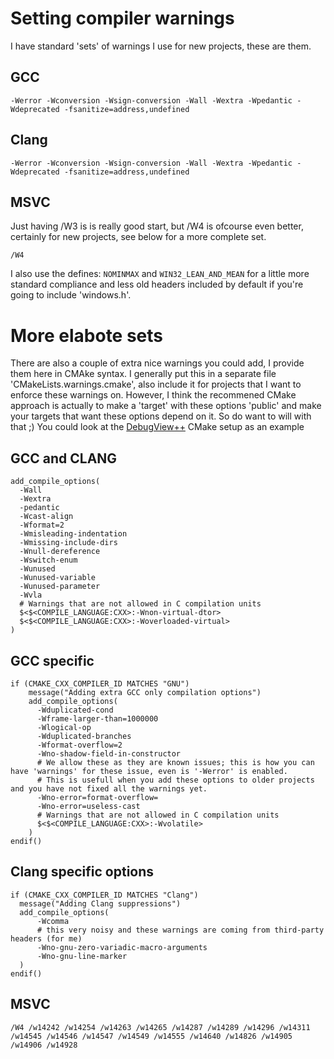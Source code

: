 # Setting compiler warnings

I have standard 'sets' of warnings I use for new projects, these are them.

## GCC

```
-Werror -Wconversion -Wsign-conversion -Wall -Wextra -Wpedantic -Wdeprecated -fsanitize=address,undefined 
```

## Clang

```
-Werror -Wconversion -Wsign-conversion -Wall -Wextra -Wpedantic -Wdeprecated -fsanitize=address,undefined 
```

## MSVC

Just having /W3 is is really good start, but /W4 is ofcourse even better, certainly for new projects, see below for a more complete set.

```
/W4 
```

I also use the defines: `NOMINMAX` and `WIN32_LEAN_AND_MEAN` for a little more standard compliance and less old headers included by default if you're going to include 'windows.h'.

# More elabote sets

There are also a couple of extra nice warnings you could add, I provide them here in CMAke syntax. I generally put this in a separate file 'CMakeLists.warnings.cmake', also include it for projects that I want to enforce these warnings on.
However, I think the recommened CMake approach is actually to make a 'target' with these options 'public' and make your targets that want these options depend on it. So do want to will with that ;)
You could look at the [DebugView++](https://github.com/CobaltFusion/DebugViewPP/blob/develop/CMakeLists.txt#L55) CMake setup as an example

## GCC and CLANG

```
add_compile_options(
  -Wall
  -Wextra
  -pedantic
  -Wcast-align
  -Wformat=2
  -Wmisleading-indentation
  -Wmissing-include-dirs
  -Wnull-dereference
  -Wswitch-enum
  -Wunused
  -Wunused-variable
  -Wunused-parameter
  -Wvla
  # Warnings that are not allowed in C compilation units
  $<$<COMPILE_LANGUAGE:CXX>:-Wnon-virtual-dtor>
  $<$<COMPILE_LANGUAGE:CXX>:-Woverloaded-virtual>
)
```

## GCC specific

```
if (CMAKE_CXX_COMPILER_ID MATCHES "GNU")
    message("Adding extra GCC only compilation options")
    add_compile_options(
      -Wduplicated-cond
      -Wframe-larger-than=1000000
      -Wlogical-op
      -Wduplicated-branches
      -Wformat-overflow=2
      -Wno-shadow-field-in-constructor
      # We allow these as they are known issues; this is how you can have 'warnings' for these issue, even is '-Werror' is enabled.
      # This is usefull when you add these options to older projects and you have not fixed all the warnings yet.
      -Wno-error=format-overflow=
      -Wno-error=useless-cast
      # Warnings that are not allowed in C compilation units
      $<$<COMPILE_LANGUAGE:CXX>:-Wvolatile>
    )
endif()
```

## Clang specific options

```
if (CMAKE_CXX_COMPILER_ID MATCHES "Clang")
  message("Adding Clang suppressions")
  add_compile_options(
      -Wcomma
      # this very noisy and these warnings are coming from third-party headers (for me)
      -Wno-gnu-zero-variadic-macro-arguments
      -Wno-gnu-line-marker
  )
endif()
```

## MSVC

```
/W4 /w14242 /w14254 /w14263 /w14265 /w14287 /w14289 /w14296 /w14311 /w14545 /w14546 /w14547 /w14549 /w14555 /w14640 /w14826 /w14905 /w14906 /w14928
```

